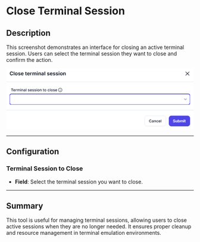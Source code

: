 # Close Terminal Session

## Description

This screenshot demonstrates an interface for closing an active terminal session. Users can select the terminal session they want to close and confirm the action.

![alt text](../../assests/app-integrations/assests%20terminal%20emulation/close-terminal.png)

---

## Configuration

### Terminal Session to Close

- **Field**: Select the terminal session you want to close.

---

## Summary

This tool is useful for managing terminal sessions, allowing users to close active sessions when they are no longer needed. It ensures proper cleanup and resource management in terminal emulation environments.
